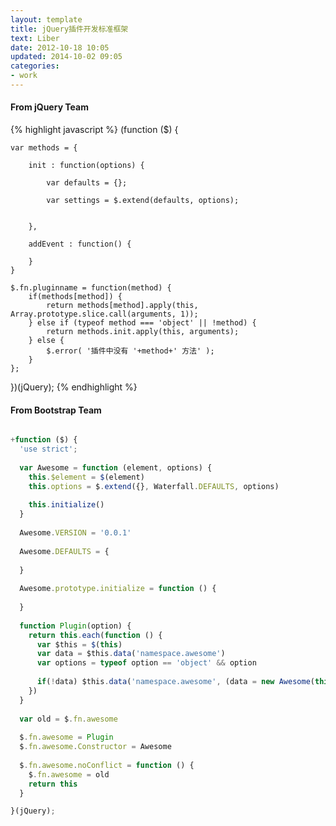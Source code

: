```yaml
---
layout: template
title: jQuery插件开发标准框架
text: Liber
date: 2012-10-18 10:05
updated: 2014-10-02 09:05
categories:
- work
---
```


#### From jQuery Team

{% highlight javascript %}
(function ($) {
 
    var methods = {
 
        init : function(options) {  
             
            var defaults = {};
             
            var settings = $.extend(defaults, options);
             
             
        },
         
        addEvent : function() {
         
        }
    }
     
    $.fn.pluginname = function(method) {
        if(methods[method]) {
            return methods[method].apply(this, Array.prototype.slice.call(arguments, 1));
        } else if (typeof method === 'object' || !method) {
            return methods.init.apply(this, arguments);
        } else {
            $.error( '插件中没有 '+method+' 方法' );
        }   
    };
     
 
})(jQuery);
{% endhighlight %}

#### From Bootstrap Team  

```javascript

+function ($) {
  'use strict';
  
  var Awesome = function (element, options) {
    this.$element = $(element)
    this.options = $.extend({}, Waterfall.DEFAULTS, options)
    
    this.initialize()
  }
  
  Awesome.VERSION = '0.0.1'
  
  Awesome.DEFAULTS = {
    
  }
  
  Awesome.prototype.initialize = function () {
    
  }
  
  function Plugin(option) {
    return this.each(function () {
      var $this = $(this)
      var data = $this.data('namespace.awesome')
      var options = typeof option == 'object' && option
      
      if(!data) $this.data('namespace.awesome', (data = new Awesome(this, options)))
    })
  }
  
  var old = $.fn.awesome
  
  $.fn.awesome = Plugin
  $.fn.awesome.Constructor = Awesome
  
  $.fn.awesome.noConflict = function () {
    $.fn.awesome = old
    return this
  }

}(jQuery);

```